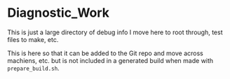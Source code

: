 # Diagnostic_Work

This is just a large directory of debug info I move here to root through, test files to make, etc.

This is here so that it can be added to the Git repo and move across machiens, etc. but is not included in a generated build
when made with ``prepare_build.sh``.
